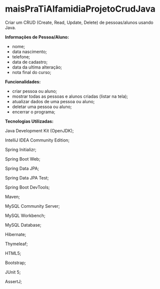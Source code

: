 # maisPraTiAlfamidiaProjetoCrudJava

Criar um CRUD (Create, Read, Update, Delete) de pessoas/alunos
usando Java.

**Informações de Pessoa/Aluno:**
* nome;
* data nascimento;
* telefone;
* data de cadastro;
* data da ultima alteração;
* nota final do curso;

**Funcionalidades:**
* criar pessoa ou aluno;
* mostrar todas as pessoas e alunos criadas (listar na tela);
* atualizar dados de uma pessoa ou aluno;
* deletar uma pessoa ou aluno;
* encerrar o programa;



**Tecnologias Utilizadas:**

Java Development Kit (OpenJDK);

IntelliJ IDEA Community Edition;

Spring Initializr;

Spring Boot Web;

Spring Data JPA;

Spring Data JPA Test;

Spring Boot DevTools;

Maven;

MySQL Community Server; 

MySQL Workbench;

MySQL Database;

Hibernate;

Thymeleaf; 

HTML5;

Bootstrap; 

JUnit 5;

AssertJ; 





